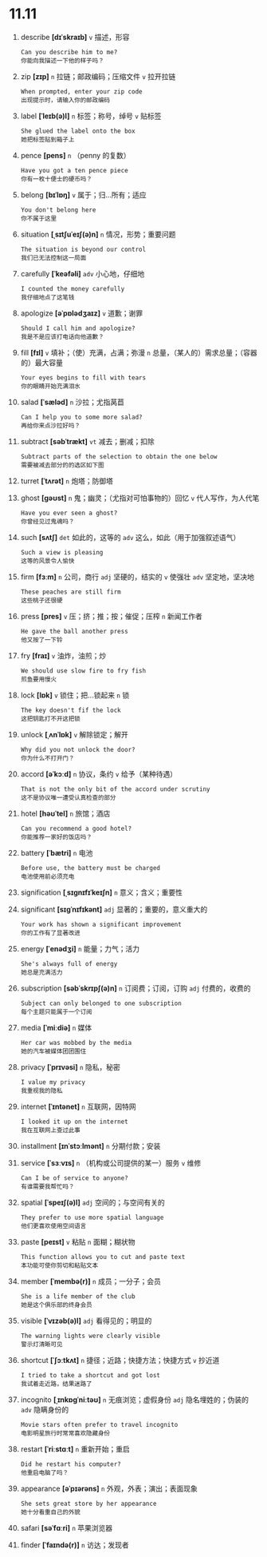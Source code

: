 # 11.11

1. describe **[dɪˈskraɪb]** `v` 描述，形容

   ```
   Can you describe him to me?
   你能向我描述一下他的样子吗？
   ```

2. zip **[zɪp]** `n` 拉链；邮政编码；压缩文件 `v` 拉开拉链

   ```
   When prompted, enter your zip code
   出现提示时，请输入你的邮政编码
   ```

3. label **[ˈleɪb(ə)l]** `n` 标签；称号，绰号 `v` 贴标签

   ```
   She glued the label onto the box
   她把标签贴到箱子上
   ```

4. pence **[pens]** `n` （penny 的复数）

   ```
   Have you got a ten pence piece
   你有一枚十便士的硬币吗？
   ```

5. belong **[bɪˈlɒŋ]** `v` 属于；归...所有；适应

   ```
   You don't belong here
   你不属于这里
   ```

6. situation **[ˌsɪtʃuˈeɪʃ(ə)n]** `n` 情况，形势；重要问题

   ```
   The situation is beyond our control
   我们已无法控制这一局面
   ```

7. carefully **[ˈkeəfəli]** `adv` 小心地，仔细地

   ```
   I counted the money carefully
   我仔细地点了这笔钱
   ```

8. apologize **[əˈpɒlədʒaɪz]** `v` 道歉；谢罪

   ```
   Should I call him and apologize?
   我是不是应该打电话向他道歉？
   ```

9. fill **[fɪl]** `v` 填补；（使）充满，占满；弥漫 `n` 总量，（某人的）需求总量；（容器的）最大容量

   ```
   Your eyes begins to fill with tears
   你的眼睛开始充满泪水
   ```

10. salad **[ˈsæləd]** `n` 沙拉；尤指莴苣

    ```
    Can I help you to some more salad?
    再给你来点沙拉好吗？
    ```

11. subtract **[səbˈtrækt]** `vt` 减去；删减；扣除

    ```
    Subtract parts of the selection to obtain the one below
    需要被减去部分的的选区如下图
    ```

12. turret **[ˈtʌrət]** `n` 炮塔；防御塔

13. ghost **[ɡəʊst]** `n` 鬼；幽灵；（尤指对可怕事物的）回忆 `v` 代人写作，为人代笔

    ```
    Have you ever seen a ghost?
    你曾经见过鬼魂吗？
    ```

14. such **[sʌtʃ]** `det` 如此的，这等的 `adv` 这么，如此（用于加强叙述语气）

    ```
    Such a view is pleasing
    这等的风景令人愉快
    ```

15. firm **[fɜːm]** `n` 公司，商行 `adj` 坚硬的，结实的 `v` 使强壮 `adv` 坚定地，坚决地

    ```
    These peaches are still firm
    这些桃子还很硬
    ```

16. press **[pres]** `v` 压；挤；推；按；催促；压榨 `n` 新闻工作者

    ```
    He gave the ball another press
    他又按了一下铃
    ```

17. fry **[fraɪ]** `v` 油炸，油煎；炒

    ```
    We should use slow fire to fry fish
    煎鱼要用慢火
    ```

18. lock **[lɒk]** `v` 锁住；把...锁起来 `n` 锁

    ```
    The key doesn't fif the lock
    这把钥匙打不开这把锁
    ```

19. unlock **[ˌʌnˈlɒk]** `v` 解除锁定；解开

    ```
    Why did you not unlock the door?
    你为什么不打开门？
    ```

20. accord **[əˈkɔːd]** `n` 协议，条约 `v` 给予（某种待遇）

    ```
    That is not the only bit of the accord under scrutiny
    这不是协议唯一遭受认真检查的部分
    ```

21. hotel **[həʊˈtel]** `n` 旅馆；酒店

    ```
    Can you recommend a good hotel?
    你能推荐一家好的饭店吗？
    ```

22. battery **[ˈbætri]** `n` 电池

    ```
    Before use, the battery must be charged
    电池使用前必须充电
    ```

23. signification **[ˌsɪɡnɪfɪˈkeɪʃn]** `n` 意义；含义；重要性

24. significant **[sɪɡˈnɪfɪkənt]** `adj` 显著的；重要的，意义重大的

    ```
    Your work has shown a significant improvement
    你的工作有了显著改进
    ```

25. energy **[ˈenədʒi]** `n` 能量；力气；活力

    ```
    She's always full of energy
    她总是充满活力
    ```

26. subscription **[səbˈskrɪpʃ(ə)n]** `n` 订阅费；订阅，订购 `adj` 付费的，收费的

    ```
    Subject can only belonged to one subscription
    每个主题只能属于一个订阅
    ```

27. media **[ˈmiːdiə]** `n` 媒体

    ```
    Her car was mobbed by the media
    她的汽车被媒体团团围住
    ```

28. privacy **[ˈprɪvəsi]** `n` 隐私，秘密

    ```
    I value my privacy
    我重视我的隐私
    ```

29. internet **[ˈɪntənet]** `n` 互联网，因特网

    ```
    I looked it up on the internet
    我在互联网上查过此事
    ```

30. installment **[ɪnˈstɔːlmənt]** `n` 分期付款；安装

31. service **[ˈsɜːvɪs]** `n` （机构或公司提供的某一）服务 `v` 维修

    ```
    Can I be of service to anyone?
    有谁需要我帮忙吗？
    ```

32. spatial **[ˈspeɪʃ(ə)l]** `adj` 空间的；与空间有关的

    ```
    They prefer to use more spatial language
    他们更喜欢使用空间语言
    ```

33. paste **[peɪst]** `v` 粘贴 `n` 面糊；糊状物

    ```
    This function allows you to cut and paste text
    本功能可使你剪切和粘贴文本
    ```

34. member **[ˈmembə(r)]** `n` 成员；一分子；会员

    ```
    She is a life member of the club
    她是这个俱乐部的终身会员
    ```

35. visible **[ˈvɪzəb(ə)l]** `adj` 看得见的；明显的

    ```
    The warning lights were clearly visible
    警示灯清晰可见
    ```

36. shortcut **[ˈʃɔːtkʌt]** `n` 捷径；近路；快捷方法；快捷方式 `v` 抄近道

    ```
    I tried to take a shortcut and got lost
    我试着走近路，结果迷路了
    ```

37. incognito **[ˌɪnkɒɡˈniːtəʊ]** `n` 无痕浏览；虚假身份 `adj` 隐名埋姓的；伪装的 `adv` 隐瞒身份的

    ```
    Movie stars often prefer to travel incognito
    电影明星旅行时常常喜欢隐藏身份
    ```

38. restart **[ˈriːstɑːt]** `n` 重新开始；重启

    ```
    Did he restart his computer?
    他重启电脑了吗？
    ```

39. appearance **[əˈpɪərəns]** `n` 外观，外表；演出；表面现象

    ```
    She sets great store by her appearance
    她十分看重自己的外貌
    ```

40. safari **[səˈfɑːri]** `n` 苹果浏览器

41. finder **[ˈfaɪndə(r)]** `n` 访达；发现者
